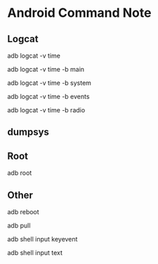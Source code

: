# Android Command Note

## Logcat

adb logcat -v time

adb logcat -v time -b main

adb logcat -v time -b system

adb logcat -v time -b events

adb logcat -v time -b radio


## dumpsys

## Root

adb root

## Other

adb reboot

adb pull <Unit Path> <Local Path>

adb shell input keyevent <event key>

adb shell input text <string>

